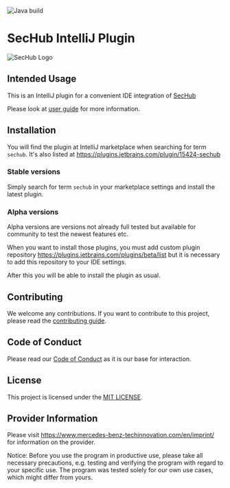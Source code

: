 <!-- SPDX-License-Identifier: MIT -->
![Java build](https://github.com/mercedes-benz/sechub-plugin-intellij/workflows/Java%20build/badge.svg)

# SecHub IntelliJ Plugin
![SecHub Logo](https://github.com/mercedes-benz/sechub-plugin-intellij/blob/master/other/images/sechub-logo-big.png)

## Intended Usage

This is an IntelliJ plugin for a convenient IDE integration of [SecHub](https://github.com/mercedes-benz/sechub)  

Please look at [user guide](src/docs/asciidoc/user-guide.adoc) for more information.


## Installation
You will find the plugin at IntelliJ marketplace when searching for term `sechub`.
It's also listed at https://plugins.jetbrains.com/plugin/15424-sechub

### Stable versions
Simply search for term `sechub` in your marketplace settings and install the latest plugin.

### Alpha versions
Alpha versions are versions not already full tested but available for community to test the newest features etc.
 
When you want to install those plugins, you must add custom plugin repository https://plugins.jetbrains.com/plugins/beta/list but it is
necessary to add this repository to your IDE settings.

After this you will be able to install the plugin as usual.

## Contributing

We welcome any contributions.
If you want to contribute to this project, please read the [contributing guide](CONTRIBUTING.md).

## Code of Conduct

Please read our [Code of Conduct](https://github.com/mercedes-benz/foss/blob/master/CODE_OF_CONDUCT.md) as it is our base for interaction.

## License

This project is licensed under the [MIT LICENSE](LICENSE).

## Provider Information

Please visit <https://www.mercedes-benz-techinnovation.com/en/imprint/> for information on the provider.

Notice: Before you use the program in productive use, please take all necessary precautions,
e.g. testing and verifying the program with regard to your specific use.
The program was tested solely for our own use cases, which might differ from yours.
